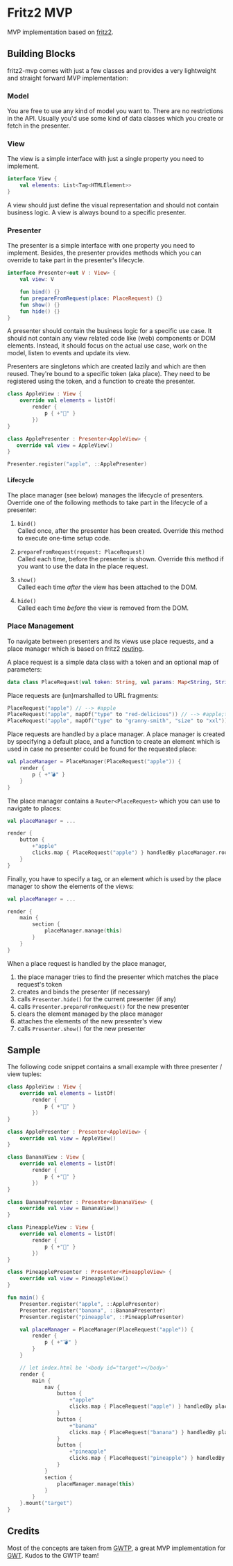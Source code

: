 # Fritz2 MVP

MVP implementation based on [fritz2](https://www.fritz2.dev/).

## Building Blocks

fritz2-mvp comes with just a few classes and provides a very lightweight and straight forward MVP implementation:

### Model

You are free to use any kind of model you want to. There are no restrictions in the API. Usually you'd use some kind 
of data classes which you create or fetch in the presenter. 

### View

The view is a simple interface with just a single property you need to implement.

```kotlin
interface View {
    val elements: List<Tag<HTMLElement>>
}
``` 

A view should just define the visual representation and should not contain business logic. A view is always bound to a specific presenter.

### Presenter

The presenter is a simple interface with one property you need to implement. Besides, the presenter provides methods 
which you can override to take part in the presenter's lifecycle.  

```kotlin
interface Presenter<out V : View> {
    val view: V

    fun bind() {}
    fun prepareFromRequest(place: PlaceRequest) {}
    fun show() {}
    fun hide() {}
}
``` 

A presenter should contain the business logic for a specific use case. It should not contain any view related code
like (web) components or DOM elements. Instead, it should focus on the actual use case, work on the model, listen to
events and update its view.

Presenters are singletons which are created lazily and which are then reused. They're bound to a specific token 
(aka place). They need to be registered using the token, and a function to create the presenter.

```kotlin
class AppleView : View {
    override val elements = listOf(
        render {
            p { +"🍎" }
        })
}

class ApplePresenter : Presenter<AppleView> {
   override val view = AppleView()
}

Presenter.register("apple", ::ApplePresenter)
```

#### Lifecycle

The place manager (see below) manages the lifecycle of presenters. Override one of the following methods to take part 
in the lifecycle of a presenter: 

1. `bind()`  
    Called once, after the presenter has been created. Override this method to execute one-time setup code.
    
1. `prepareFromRequest(request: PlaceRequest)`  
    Called each time, before the presenter is shown. Override this method if you want to use the data in the 
    place request.

1. `show()`  
    Called each time *after* the view has been attached to the DOM.

1. `hide()`  
    Called each time *before* the view is removed from the DOM.

### Place Management

To navigate between presenters and its views use place requests, and a place manager which is based on 
fritz2 [routing](https://docs.fritz2.dev/Routing.html).

A place request is a simple data class with a token and an optional map of parameters:

```kotlin
data class PlaceRequest(val token: String, val params: Map<String, String> = mapOf())
```

Place requests are (un)marshalled to URL fragments:

```kotlin
PlaceRequest("apple") // --> #apple
PlaceRequest("apple", mapOf("type" to "red-delicious")) // --> #apple;type=red-delicious
PlaceRequest("apple", mapOf("type" to "granny-smith", "size" to "xxl")) // --> #apple;type=granny-smith;size=xxl 
``` 

Place requests are handled by a place manager. A place manager is created by specifying a default place, and 
a function to create an element which is used in case no presenter could be found for the requested place:

```kotlin
val placeManager = PlaceManager(PlaceRequest("apple")) {
    render {
        p { +"💣" }
    }
}
```

The place manager contains a `Router<PlaceRequest>` which you can use to navigate to places:

```kotlin
val placeManager = ...

render {
    button {
        +"apple"
        clicks.map { PlaceRequest("apple") } handledBy placeManager.router.navTo
    }
}
```

Finally, you have to specify a tag, or an element which is used by the place manager to show the elements of the views:

```kotlin
val placeManager = ...

render {
    main {
        section {
            placeManager.manage(this)
        }
    }
}
```  
  
When a place request is handled by the place manager, 

1. the place manager tries to find the presenter which matches the place request's token
1. creates and binds the presenter (if necessary)
1. calls `Presenter.hide()` for the current presenter (if any)
1. calls `Presenter.prepareFromRequest()` for the new presenter
1. clears the element managed by the place manager
1. attaches the elements of the new presenter's view
1. calls `Presenter.show()` for the new presenter

## Sample

The following code snippet contains a small example with three presenter / view tuples:

```kotlin
class AppleView : View {
    override val elements = listOf(
        render {
            p { +"🍎" }
        })
}

class ApplePresenter : Presenter<AppleView> {
    override val view = AppleView()
}

class BananaView : View {
    override val elements = listOf(
        render {
            p { +"🍌" }
        })
}

class BananaPresenter : Presenter<BananaView> {
    override val view = BananaView()
}

class PineappleView : View {
    override val elements = listOf(
        render {
            p { +"🍍" }
        })
}

class PineapplePresenter : Presenter<PineappleView> {
    override val view = PineappleView()
}

fun main() {
    Presenter.register("apple", ::ApplePresenter)
    Presenter.register("banana", ::BananaPresenter)
    Presenter.register("pineapple", ::PineapplePresenter)

    val placeManager = PlaceManager(PlaceRequest("apple")) {
        render {
            p { +"💣" }
        }
    }

    // let index.html be '<body id="target"></body>'
    render {
        main {
            nav {
                button {
                    +"apple"
                    clicks.map { PlaceRequest("apple") } handledBy placeManager.router.navTo
                }
                button {
                    +"banana"
                    clicks.map { PlaceRequest("banana") } handledBy placeManager.router.navTo
                }
                button {
                    +"pineapple"
                    clicks.map { PlaceRequest("pineapple") } handledBy placeManager.router.navTo
                }
            }
            section {
                placeManager.manage(this)
            }
        }
    }.mount("target")
}
```

## Credits

Most of the concepts are taken from [GWTP](https://github.com/ArcBees/GWTP), a great MVP implementation for [GWT](http://www.gwtproject.org/). Kudos to the GWTP team!
